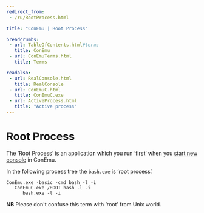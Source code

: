 ```yaml
---
redirect_from:
 - /ru/RootProcess.html

title: "ConEmu | Root Process"

breadcrumbs:
 - url: TableOfContents.html#terms
   title: ConEmu
 - url: ConEmuTerms.html
   title: Terms

readalso:
 - url: RealConsole.html
   title: RealConsole
 - url: ConEmuC.html
   title: ConEmuC.exe
 - url: ActiveProcess.html
   title: "Active process"
---
```


# Root Process

The ‘Root Process’ is an application which you run ‘first’
when you [start new console](LaunchNewTab.html) in ConEmu.

In the following process tree the `bash.exe` is ‘root process’.

~~~
ConEmu.exe -basic -cmd bash -l -i
   ConEmuC.exe /ROOT bash -l -i
      bash.exe -l -i
~~~


**NB** Please don't confuse this term with ‘root’ from Unix world.
